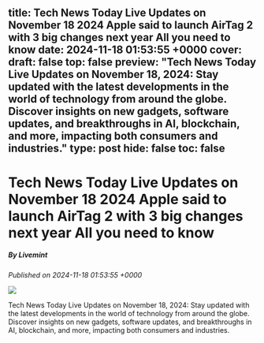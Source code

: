 title: Tech News Today Live Updates on November 18 2024 Apple said to launch AirTag 2 with 3 big changes next year All you need to know
date: 2024-11-18 01:53:55 +0000
cover: 
draft: false
top: false
preview: "Tech News Today Live Updates on November 18, 2024: Stay updated with the latest developments in the world of technology from around the globe. Discover insights on new gadgets, software updates, and breakthroughs in AI, blockchain, and more, impacting both consumers and industries."
type: post
hide: false
toc: false
---

# Tech News Today Live Updates on November 18 2024 Apple said to launch AirTag 2 with 3 big changes next year All you need to know
##### By Livemint
_Published on 2024-11-18 01:53:55 +0000_

![](https://www.livemint.com/lm-img/img/2024/11/18/600x338/airtag_1731894345436_1731894345589.JPG)

Tech News Today Live Updates on November 18, 2024: Stay updated with the latest developments in the world of technology from around the globe. Discover insights on new gadgets, software updates, and breakthroughs in AI, blockchain, and more, impacting both consumers and industries.
